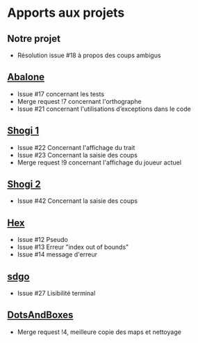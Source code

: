 # Apports aux projets

## Notre projet

- Résolution issue #18 à propos des coups ambigus

## [Abalone](https://moule.informatique.univ-paris-diderot.fr/cisses/abalone)

- Issue #17 concernant les tests
- Merge request !7 concernant l'orthographe
- Issue #21 concernant l'utilisations d’exceptions dans le code

## [Shogi 1](https://moule.informatique.univ-paris-diderot.fr/mangeant/ppf5-verriere-msc)

- Issue #22 Concernant l'affichage du trait
- Issue #23 Concernant la saisie des coups
- Merge request !9 concernant l'affichage du joueur actuel

## [Shogi 2](https://moule.informatique.univ-paris-diderot.fr/dufosse/projet-shogi)

- Issue #42 Concernant la saisie des coups

## [Hex](https://moule.informatique.univ-paris-diderot.fr/nguyeval/projetocaml)

- Issue #12 Pseudo
- Issue #13 Erreur "index out of bounds"
- Issue #14 message d'erreur

## [sdgo](https://moule.informatique.univ-paris-diderot.fr/dass/szpunar-das-go)

- Issue #27 Lisibilité terminal

## [DotsAndBoxes](https://moule.informatique.univ-paris-diderot.fr/salmona/dotsandboxes)

- Merge request !4, meilleure copie des maps et nettoyage
